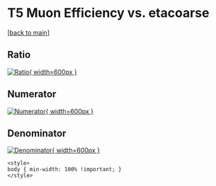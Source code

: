 # T5 Muon Efficiency vs. etacoarse

[[back to main](./)]



## Ratio

[![Ratio](../mtv/var/T5_13_eff_etacoarse.png){ width=600px }](../mtv/var/T5_13_eff_etacoarse.pdf)

## Numerator

[![Numerator](../mtv/num/T5_13_eff_etacoarse_num.png){ width=600px }](../mtv/num/T5_13_eff_etacoarse_num.pdf)

## Denominator

[![Denominator](../mtv/den/T5_13_eff_etacoarse_den.png){ width=600px }](../mtv/den/T5_13_eff_etacoarse_den.pdf)


``` {=html}
<style>
body { min-width: 100% !important; }
</style>
```
